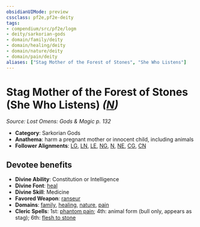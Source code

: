 ```yaml
---
obsidianUIMode: preview
cssclass: pf2e,pf2e-deity
tags:
- compendium/src/pf2e/logm
- deity/sarkorian-gods
- domain/family/deity
- domain/healing/deity
- domain/nature/deity
- domain/pain/deity
aliases: ["Stag Mother of the Forest of Stones", "She Who Listens"]
---
```

# Stag Mother of the Forest of Stones (She Who Listens) *([N](../../../Rules/traits/neutral-b1.md))*  
*Source: Lost Omens: Gods & Magic p. 132*  

- **Category**: Sarkorian Gods
- **Anathema**: harm a pregnant mother or innocent child, including animals
- **Follower Alignments**: [LG](../../../Rules/traits/lawful-goo-b1.md), [LN](../../../Rules/traits/lawful-neutral-b1.md), [LE](../../../Rules/traits/lawful-evil-b1.md), [NG](../../../Rules/traits/neutral-good-b1.md), [N](../../../Rules/traits/neutral-b1.md), [NE](../../../Rules/traits/neutral-evil-b1.md), [CG](../../../Rules/traits/chaotic-good-b1.md), [CN](../../../Rules/traits/chaotic-neutral-b1.md)

## Devotee benefits

- **Divine Ability**: Constitution or Intelligence
- **Divine Font**: [heal](../../spells/heal.md)
- **Divine Skill**: Medicine
- **Favored Weapon**: [ranseur](../../equipment/items/ranseur.md)
- **Domains**: [family](../domains.md#Family), [healing](../domains.md#Healing), [nature](../domains.md#Nature), [pain](../domains.md#Pain)
- **Cleric Spells**: 1st: [phantom pain](../../spells/phantom-pain.md); 4th: animal form (bull only, appears as stag); 6th: [flesh to stone](../../spells/flesh-to-stone.md)